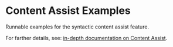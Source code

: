 # Content Assist Examples

Runnable examples for the syntactic content assist feature.

For farther details, see: [in-depth documentation on Content Assist](http://chevrotain.io/docs/guide/syntactic_content_assist.html).
